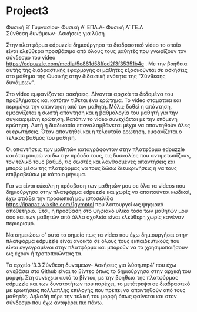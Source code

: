 # Project3
Φυσική Β΄ Γυμνασίου- Φυσική Α΄ ΕΠΑ.Λ- Φυσική Α΄ ΓΕ.Λ    
Σύνθεση δυνάμεων- Ασκήσεις για λύση

Στην πλατφόρμα edpuzzle δημιούργησα το διαδραστικό video το οποίο είναι ελεύθερα προσβάσιμο από όλους τους μαθητές που γνωρίζουν τον σύνδεσμο του video https://edpuzzle.com/media/5e861d58ffcd2f3f35351b4c . Με την βοήθεια αυτής της διαδραστικής εφαρμογής οι μαθητές εξασκούνται σε ασκήσεις στο μάθημα της Φυσικής στην διδακτική ενότητα της "Σύνθεσης δυνάμεων".

Στο video εμφανίζονται ασκήσεις. Δίνονται αρχικά τα δεδομένα του προβλήματος και κατόπιν τίθεται ένα ερώτημα. Το video σταματάει και περιμένει την απάντηση από τον μαθητή. Μόλις δοθεί η απάντηση, εμφανίζεται η σωστή απάντηση και η βαθμολογία του μαθητή για την συγκεκριμένη ερώτηση. Κατόπιν το video συνεχίζεται με την επόμενη ερώτηση. Αυτή η διαδικασία επαναλαμβάνεται μέχρι να απαντηθούν όλες οι ερωτήσεις. Όταν απαντηθεί και η τελευταία ερώτηση, εμφανίζεται ο τελικός βαθμός του μαθητή.

Οι απαντήσεις των μαθητών καταγράφονταν στην πλατφόρμα edpuzzle και έτσι μπορώ να δω την πρόοδο τους, τις δυσκολίες που αντιμετωπίζουν, τον τελικό τους βαθμό, τις σωστές και λανθασμένες απαντήσεις και μπορώ μέσω της πλατφόρμας να τους δώσω διευκρινήσεις ή να τους επιβραβεύσω με κάποιο μήνυμα.

Για να είναι εύκολη η πρόσβαση των μαθητών μου σε όλα τα videos που δημιούργησα στην πλατφόρμα edpuzzle και χωρίς να απαιτούνται κωδικοί, έχω φτιάξει την προσωπική μου ιστοσελίδα https://ipapaz.wixsite.com/1gymptol που λειτουργεί ως ψηφιακό αποθετήριο. Έτσι, η πρόσβαση στο ψηφιακό υλικό τόσο των μαθητών μου όσο και των μαθητών από άλλα σχολεία είναι ελεύθερη χωρίς κανέναν περιορισμό.

Να σημειώσω σ' συτό το σημείο πως τα video που έχω δημιουργήσει στην πλατφόρμα edpuzzle είναι ανοικτά σε όλους τους εκπαιδευτικούς που είναι εγγεγραμένοι στην πλατφόρμα και μπορούν να τα χρησιμοποιήσουν ως έχουν ή τροποποιώντας τα.

Το αρχείο ‘3.3 Σύνθεση δυναμεων- Ασκήσεις για λύση.mp4’ που έχω ανεβάσει στο Github είναι το βίντεο όπως το δημιούργησα στην αρχική του μορφή. Στη συνέχεια αυτό το βίντεο,  με την βοήθεια της πλατφόρμας edpuzzle και των δυνατοτήτων που παρέχει, το μετέτρεψα σε διαδραστικό με ερωτήσεις πολλαπλής επιλογής που πρέπει να απαντηθούν από τους μαθητές. Δηλαδή πήρε την τελική του μορφή όπως φαίνεται και στον σύνδεσμο που έχω αναφέρει πιο πάνω.
